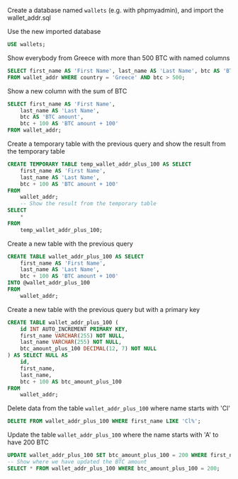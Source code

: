 Create a database named `wallets` (e.g. with phpmyadmin), and import the wallet_addr.sql

Use the new imported database
```sql
USE wallets;
```
Show everybody from Greece with more than 500 BTC with named columns
```sql
SELECT first_name AS 'First Name', last_name AS 'Last Name', btc AS 'BTC amount' 
FROM wallet_addr WHERE country = 'Greece' AND btc > 500;
```
Show a new column with the sum of BTC
```sql
SELECT first_name AS 'First Name', 
    last_name AS 'Last Name', 
    btc AS 'BTC amount', 
    btc + 100 AS 'BTC amount + 100' 
FROM wallet_addr;
```
Create a temporary table with the previous query and show the result from the temporary table
```sql
CREATE TEMPORARY TABLE temp_wallet_addr_plus_100 AS SELECT
    first_name AS 'First Name',
    last_name AS 'Last Name',
    btc + 100 AS 'BTC amount + 100'
FROM
    wallet_addr;
    -- Show the result from the temporary table
SELECT
    *
FROM
    temp_wallet_addr_plus_100;
```
Create a new table with the previous query
```sql
CREATE TABLE wallet_addr_plus_100 AS SELECT
    first_name AS 'First Name',
    last_name AS 'Last Name',
    btc + 100 AS 'BTC amount + 100'
INTO @wallet_addr_plus_100
FROM
    wallet_addr;
```
Create a new table with the previous query but with a primary key
```sql
CREATE TABLE wallet_addr_plus_100 (
    id INT AUTO_INCREMENT PRIMARY KEY,
    first_name VARCHAR(255) NOT NULL,
    last_name VARCHAR(255) NOT NULL,
    btc_amount_plus_100 DECIMAL(12, 7) NOT NULL
) AS SELECT NULL AS 
    id,
    first_name,
    last_name,
    btc + 100 AS btc_amount_plus_100
FROM
    wallet_addr;
```
Delete data from the table `wallet_addr_plus_100` where name starts with 'Cl'
```sql
DELETE FROM wallet_addr_plus_100 WHERE first_name LIKE 'Cl%';
```
Update the table `wallet_addr_plus_100` where the name starts with 'A' to have 200 BTC
```sql
UPDATE wallet_addr_plus_100 SET btc_amount_plus_100 = 200 WHERE first_name LIKE 'A%';
-- Show where we have updated the BTC amount
SELECT * FROM wallet_addr_plus_100 WHERE btc_amount_plus_100 = 200;
```